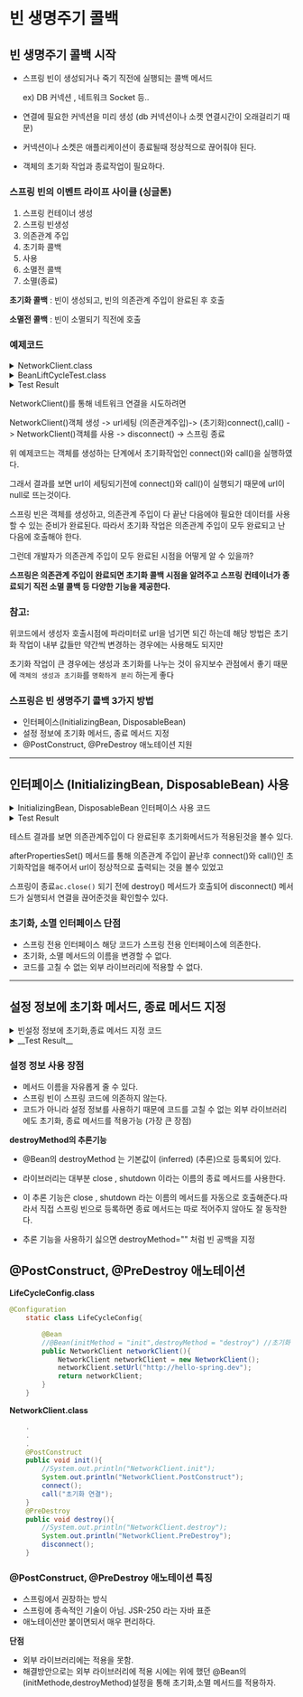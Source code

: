# 빈 생명주기 콜백

## 빈 생명주기 콜백 시작
 - 스프링 빈이 생성되거나 죽기 직전에 실행되는 콜백 메서드
 
   ex) DB 커넥션 , 네트워크 Socket 등..
 
 - 연결에 필요한 커넥션을 미리 생성 (db 커넥션이나 소켓 연결시간이 오래걸리기 때문)
 
 - 커넥션이나 소켓은 애플리케이션이 종료될때 정상적으로 끊어줘야 된다.
 
 - 객체의 초기화 작업과 종료작업이 필요하다.


### 스프링 빈의 이벤트 라이프 사이클 (싱글톤)

1. 스프링 컨테이너 생성
2. 스프링 빈생성
3. 의존관계 주입
4. 초기화 콜백
5. 사용
6. 소멸전 콜백
7. 소멸(종료)

__초기화 콜백__ : 빈이 생성되고, 빈의 의존관계 주입이 완료된 후 호출

__소멸전 콜백__ : 빈이 소멸되기 직전에 호출

### 예제코드
<details>
<summary> NetworkClient.class </summary>

```java
public class NetworkClient {

    private String url;

    public NetworkClient(){
        System.out.println("생성자 호출, url = "+ url);
        connect();
        call("초기화 연결 메세지");
    }
    
    public void setUrl(String url){
        this.url = url;
    }
    //서비스 시작시 호출
    public void connect(){
        System.out.println("connect : "+ url);
    }
    
    public void call(String msg){
        System.out.println("call : "+ url + " // msg :" + msg);
    }
    
    //서비스 종료시 호출
    public void disconnect(){
        System.out.println("close: "+ url);
    }
}

```
</details>

<details>
<summary> BeanLiftCycleTest.class </summary>

```java
public class BeanLifeCycleTest {
    @Test
    public void lifeCycleTest(){
        ConfigurableApplicationContext ac = new AnnotationConfigApplicationContext(LifeCycleConfig.class);
        NetworkClient client = ac.getBean(NetworkClient.class);
        ac.close(); //스프링 컨테이너를 종료, ConfigurableApplicationContext 필요가 필요
    }

    @Configuration
    static class LifeCycleConfig{
        @Bean
        public NetworkClient networkClient(){
            NetworkClient networkClient = new NetworkClient();
            networkClient.setUrl("http://hello-spring.dev");
            return networkClient;
        }
    }
}

```

</details>

<details>
<summary> 
Test Result
</summary>

![image](https://user-images.githubusercontent.com/97019540/230835328-b97bda79-a977-472a-b584-113d42e099f6.png)

</details>

NetworkClient()를 통해 네트워크 연결을 시도하려면

NetworkClient()객체 생성 -> url세팅 (의존관계주입)-> (초기화)connect(),call() -> NetworkClient()객체를 사용 -> disconnect() -> 스프링 종료 

위 예제코드는 
객체를 생성하는 단계에서 초기화작업인 connect()와 call()을 실행하였다.

그래서 결과를 보면 url이 세팅되기전에 connect()와 call()이 실행되기 때문에 url이 null로 뜨는것이다.

스프링 빈은 객체를 생성하고, 의존관계 주입이 다 끝난 다음에야 필요한 데이터를 사용할 수 있는 준비가 완료된다. 따라서 초기화 작업은 의존관계 주입이 모두 완료되고 난 다음에 호출해야 한다. 

그런데 개발자가 의존관계 주입이 모두 완료된 시점을 어떻게 알 수 있을까?

__스프링은 의존관계 주입이 완료되면 초기화 콜백 시점을 알려주고 스프링 컨테이너가 종료되기 직전 소멸 콜백 등 다양한 기능을 제공한다.__

### 참고: 
위코드에서 생성자 호출시점에 파라미터로 url을 넘기면 되긴 하는데 해당 방법은 초기화 작업이 내부 값들만 약간씩 변경하는 경우에는 사용해도 되지만

초기화 작업이 큰 경우에는 생성과 초기화를 나누는 것이 유지보수 관점에서 좋기 때문에 `객체의 생성과 초기화`를 `명확하게 분리` 하는게 좋다

### 스프링은 빈 생명주기 콜백 3가지 방법
- 인터페이스(InitializingBean, DisposableBean)
- 설정 정보에 초기화 메서드, 종료 메서드 지정
- @PostConstruct, @PreDestroy 애노테이션 지원

---

## 인터페이스 (InitializingBean, DisposableBean) 사용
<details>
<summary> InitializingBean, DisposableBean 인터페이스 사용 코드
</summary>

```java
public class NetworkClient implements InitializingBean, DisposableBean {

    private String url;

    public NetworkClient(){
        System.out.println("생성자 호출, url = "+ url);
        //connect();
        //call("초기화 연결 메세지");
    }

    public void setUrl(String url){
        this.url = url;
    }
    //서비스 시작시 호출
    public void connect(){
        System.out.println("connect : "+ url);
    }
    
    public void call(String msg){
        System.out.println("call : "+ url + " // msg :" + msg);
    }
    
    //서비스 종료시 호출
    public void disconnect(){
        System.out.println("close: "+ url);
    }

    @Override
    public void afterPropertiesSet() throws Exception { //의존관계 주입이 끝나면 실행되는 메서드
        System.out.println("NetworkClient.afterPropertiesSet");
        connect();
        call("초기화 연결");
    }

    @Override
    public void destroy() throws Exception { //스프링 컨테이너가 닫히기 전에 실행되는 메서드
        System.out.println("NetworkClient.destroy");
        disconnect();
    }
}

```

</details>


<details>
<summary> 
Test Result
</summary>

![image](https://user-images.githubusercontent.com/97019540/230867252-758a1383-19f8-4a68-846e-cdfeea6d729d.png)
</details>

테스트 결과를 보면 의존관계주입이 다 완료된후 초기화메서드가 적용된것을 볼수 있다.

afterPropertiesSet() 메서드를 통해 의존관계 주입이 끝난후 connect()와 call()인 초기화작업을 해주어서 url이 정상적으로 출력되는 것을 볼수 있었고

스프링이 종료`ac.close()` 되기 전에 destroy() 메서드가 호출되어 disconnect() 메서드가 실행되서 연결을 끊어준것을 확인할수 있다.

### 초기화, 소멸 인터페이스 단점
- 스프링 전용 인터페이스 해당 코드가 스프링 전용 인터페이스에 의존한다.
- 초기화, 소멸 메서드의 이름을 변경할 수 없다.
- 코드를 고칠 수 없는 외부 라이브러리에 적용할 수 없다.


--- 

## 설정 정보에 초기화 메서드, 종료 메서드 지정

<details>

<summary> 
빈설정 정보에 초기화,종료 메서드 지정 코드
</summary>

__LifeCycleConfig.class__
```java
@Configuration
    static class LifeCycleConfig{

        //@Bean
        @Bean(initMethod = "init",destroyMethod = "destroy") //초기화 메서드와 소멸메서드 지정
        public NetworkClient networkClient(){
            NetworkClient networkClient = new NetworkClient();
            networkClient.setUrl("http://hello-spring.dev");
            return networkClient;
        }


    }
```

__NetworkClient.class__
```java
public class NetworkClient {

    private String url;

    public NetworkClient(){
        System.out.println("생성자 호출, url = "+ url);
        //connect();
        //call("초기화 연결 메세지");
    }

    public void setUrl(String url){
        this.url = url;
    }
    //서비스 시작시 호출
    public void connect(){
        System.out.println("connect : "+ url);
    }
    
    public void call(String msg){
        System.out.println("call : "+ url + " // msg :" + msg);
    }
    
    //서비스 종료시 호출
    public void disconnect(){
        System.out.println("close: "+ url);
    }
    //Bean 초기화 정보에 해당 메서드명 입력
    //ex) initMethod = "아래메서드명"
    public void init(){ 
        System.out.println("NetworkClient.init");
        connect();
        call("초기화 연결");
    }
    //Bean 소멸 정보에 해당 메서드명 입력
    //ex) destroyMethod = "아래메서드명"
    public void destroy(){ 
        System.out.println("NetworkClient.destroy");
        disconnect();
    }
}
```

</details>


<details>
<summary>
__Test Result__
</summary>

![image](https://user-images.githubusercontent.com/97019540/230870988-88befe57-b402-4b52-b6ee-507a194b6316.png)

</details>

### 설정 정보 사용 장점
- 메서드 이름을 자유롭게 줄 수 있다.
- 스프링 빈이 스프링 코드에 의존하지 않는다.
- 코드가 아니라 설정 정보를 사용하기 때문에 코드를 고칠 수 없는  외부 라이브러리에도 초기화, 종료 메서드를 적용가능 (가장 큰 장점)

__destroyMethod의 추론기능__

- @Bean의 destroyMethod 는 기본값이 (inferred) (추론)으로 등록되어 있다.

- 라이브러리는 대부분 close , shutdown 이라는 이름의 종료 메서드를 사용한다.

- 이 추론 기능은 close , shutdown 라는 이름의 메서드를 자동으로 호출해준다.따라서 직접 스프링 빈으로 등록하면 종료 메서드는 따로 적어주지 않아도 잘 동작한다.

- 추론 기능을 사용하기 싫으면 destroyMethod="" 처럼 빈 공백을 지정


## @PostConstruct, @PreDestroy 애노테이션

__LifeCycleConfig.class__

```java
@Configuration
    static class LifeCycleConfig{

        @Bean
        //@Bean(initMethod = "init",destroyMethod = "destroy") //초기화 메서드와 소멸메서드 지정
        public NetworkClient networkClient(){
            NetworkClient networkClient = new NetworkClient();
            networkClient.setUrl("http://hello-spring.dev");
            return networkClient;
        }
    }
```


__NetworkClient.class__
```java
    .
    .
    .
    @PostConstruct 
    public void init(){
        //System.out.println("NetworkClient.init");
        System.out.println("NetworkClient.PostConstruct");
        connect();
        call("초기화 연결");
    }
    @PreDestroy
    public void destroy(){
        //System.out.println("NetworkClient.destroy");
        System.out.println("NetworkClient.PreDestroy");
        disconnect();
    }
```

### @PostConstruct, @PreDestroy 애노테이션 특징
- 스프링에서 권장하는 방식
- 스프링에 종속적인 기술이 아님. JSR-250
라는 자바 표준
- 애노테이션만 붙이면되서 매우 편리하다.

__단점__
- 외부 라이브러리에는 적용을 못함.
- 해결방안으로는 외부 라이브러리에 적용 시에는 위에 했던 @Bean의 (initMethode,destroyMethod)설정을 통해 초기화,소멸 메서드를 적용하자.
